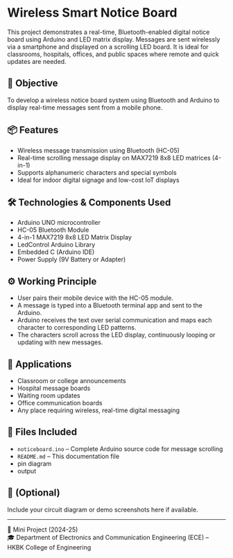 # Wireless Smart Notice Board

This project demonstrates a real-time, Bluetooth-enabled digital notice board using Arduino and LED matrix display. Messages are sent wirelessly via a smartphone and displayed on a scrolling LED board. It is ideal for classrooms, hospitals, offices, and public spaces where remote and quick updates are needed.

## 🎯 Objective
To develop a wireless notice board system using Bluetooth and Arduino to display real-time messages sent from a mobile phone.

## 📦 Features
- Wireless message transmission using Bluetooth (HC-05)
- Real-time scrolling message display on MAX7219 8x8 LED matrices (4-in-1)
- Supports alphanumeric characters and special symbols
- Ideal for indoor digital signage and low-cost IoT displays

## 🛠️ Technologies & Components Used
- Arduino UNO microcontroller
- HC-05 Bluetooth Module
- 4-in-1 MAX7219 8x8 LED Matrix Display
- LedControl Arduino Library
- Embedded C (Arduino IDE)
- Power Supply (9V Battery or Adapter)

## ⚙️ Working Principle
- User pairs their mobile device with the HC-05 module.
- A message is typed into a Bluetooth terminal app and sent to the Arduino.
- Arduino receives the text over serial communication and maps each character to corresponding LED patterns.
- The characters scroll across the LED display, continuously looping or updating with new messages.

## 🧪 Applications
- Classroom or college announcements
- Hospital message boards
- Waiting room updates
- Office communication boards
- Any place requiring wireless, real-time digital messaging

## 📁 Files Included
- `noticeboard.ino` – Complete Arduino source code for message scrolling
- `README.md` – This documentation file
- pin diagram
- output

## 📸 (Optional)
Include your circuit diagram or demo screenshots here if available.

---

🔧 Mini Project (2024-25)  
🎓 Department of Electronics and Communication Engineering (ECE) – HKBK College of Engineering
